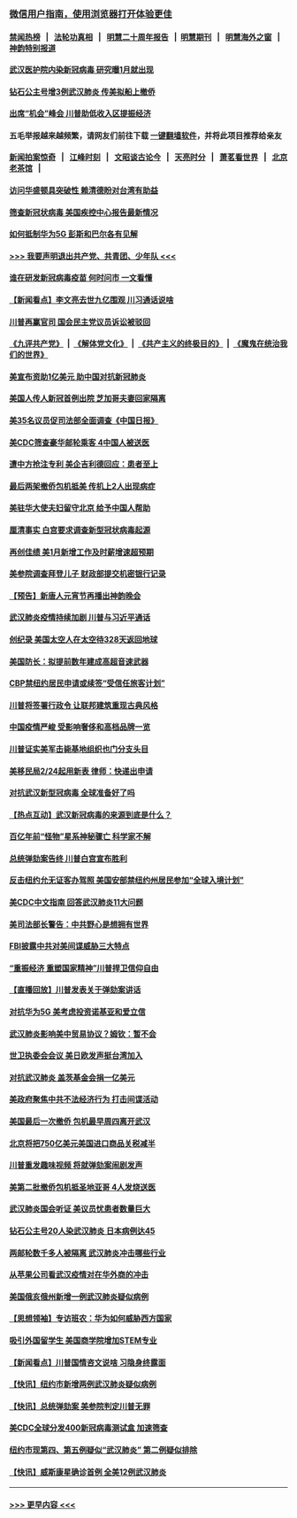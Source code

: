 ### [微信用户指南，使用浏览器打开体验更佳](https://github.com/gfw-breaker/banned-news1/blob/master/indexes/wechat-guide.md?t=0)
#### [禁闻热榜](热点新闻.md?t=0)  &nbsp;&nbsp;|&nbsp;&nbsp; [法轮功真相](https://github.com/gfw-breaker/truth/blob/master/README.md?t=0) &nbsp;&nbsp;|&nbsp;&nbsp; [明慧二十周年报告](https://github.com/gfw-breaker/mh-reports/blob/master/README.md?t=0) &nbsp;&nbsp;|&nbsp;&nbsp;[明慧期刊](https://github.com/gfw-breaker/mh-qikan) &nbsp;&nbsp;|&nbsp;&nbsp; [明慧海外之窗](https://github.com/gfw-breaker/mh-news/blob/master/README.md?t=0) &nbsp;&nbsp;|&nbsp;&nbsp; [神韵特别报道](https://github.com/gfw-breaker/mh-news/blob/master/shenyun.md?t=0)
#### [武汉医护院内染新冠病毒 研究曝1月就出现](../pages/nsc412/n11852928.md?t=02081422) 
#### [钻石公主号增3例武汉肺炎 传美拟船上撤侨](../pages/nsc412/n11853240.md?t=02081422) 
#### [出席“机会”峰会 川普助低收入区提振经济](../pages/nsc412/n11853232.md?t=02081422) 
#### 五毛举报越来越频繁，请网友们前往下载 [一键翻墙软件](https://github.com/gfw-breaker/ssr-accounts)，并将此项目推荐给亲友
#### [新闻拍案惊奇](https://github.com/gfw-breaker/banned-news1/blob/master/pages/link4.md) &nbsp;&nbsp;|&nbsp;&nbsp; [江峰时刻](https://github.com/gfw-breaker/banned-news1/blob/master/pages/link4.md) &nbsp;&nbsp;|&nbsp;&nbsp; [文昭谈古论今](https://github.com/gfw-breaker/banned-news1/blob/master/pages/link4.md) &nbsp;&nbsp;|&nbsp;&nbsp; [天亮时分](https://github.com/gfw-breaker/banned-news1/blob/master/pages/link4.md) &nbsp;&nbsp;|&nbsp;&nbsp; [萧茗看世界](https://github.com/gfw-breaker/banned-news1/blob/master/pages/link4.md) &nbsp;&nbsp;|&nbsp;&nbsp; [北京老茶馆](https://github.com/gfw-breaker/banned-news1/blob/master/pages/link4.md) &nbsp;&nbsp;|&nbsp;&nbsp; 
#### [访问华盛顿具突破性 赖清德盼对台湾有助益](../pages/nsc412/n11853129.md?t=02081422) 
#### [筛查新冠状病毒 美国疾控中心报告最新情况](../pages/nsc412/n11853070.md?t=02081422) 
#### [如何抵制华为5G 彭斯和巴尔各有见解](../pages/nsc412/n11852535.md?t=02081422) 
#### [>>> 我要声明退出共产党、共青团、少年队 <<<](https://github.com/begood0513/goodnews/blob/master/quit/letter.md) 
#### [谁在研发新冠病毒疫苗 何时问市 一文看懂](../pages/nsc412/n11852840.md?t=02081422) 
#### [【新闻看点】李文亮去世九亿围观 川习通话说啥](../pages/nsc412/n11852360.md?t=02081422) 
#### [川普再赢官司 国会民主党议员诉讼被驳回](../pages/nsc412/n11852287.md?t=02081422) 
#### [《九评共产党》](https://github.com/begood0513/9ping.md/blob/master/README.md) &nbsp;|&nbsp; [《解体党文化》](../../../../jtdwh.md/blob/master/README.md)  &nbsp;|&nbsp; [《共产主义的终极目的》](../../../../gczydzjmd.md/blob/master/README.md) &nbsp;|&nbsp; [《魔鬼在统治我们的世界》](../../../../mgztzwmdsj.md/blob/master/README.md) 
#### [美宣布资助1亿美元 助中国对抗新冠肺炎](../pages/nsc412/n11852531.md?t=02081422) 
#### [美国人传人新冠首例出院 芝加哥夫妻回家隔离](../pages/nsc412/n11852452.md?t=02081422) 
#### [美35名议员促司法部全面调查《中国日报》](../pages/nsc412/n11852435.md?t=02081422) 
#### [美CDC筛查豪华邮轮乘客 4中国人被送医](../pages/nsc412/n11852085.md?t=02081422) 
#### [遭中方抢注专利 美企吉利德回应：患者至上](../pages/nsc412/n11852037.md?t=02081422) 
#### [最后两架撤侨包机抵美 传机上2人出现病症](../pages/nsc412/n11852173.md?t=02081422) 
#### [美驻华大使夫妇留守北京 给予中国人帮助](../pages/nsc412/n11852165.md?t=02081422) 
#### [厘清事实 白宫要求调查新型冠状病毒起源](../pages/nsc412/n11852106.md?t=02081422) 
#### [再创佳绩 美1月新增工作及时薪增速超预期](../pages/nsc412/n11852174.md?t=02081422) 
#### [美参院调查拜登儿子 财政部提交机密银行记录](../pages/nsc412/n11851808.md?t=02081422) 
#### [【预告】新唐人元宵节再播出神韵晚会](../pages/nsc412/n11843192.md?t=02081422) 
#### [武汉肺炎疫情持续加剧 川普与习近平通话](../pages/nsc412/n11851613.md?t=02081422) 
#### [创纪录 美国太空人在太空待328天返回地球](../pages/nsc412/n11851266.md?t=02081422) 
#### [美国防长：拟提前数年建成高超音速武器](../pages/nsc412/n11850959.md?t=02081422) 
#### [CBP禁纽约居民申请或续签“受信任旅客计划”](../pages/nsc412/n11850857.md?t=02081422) 
#### [川普将签署行政令 让联邦建筑重现古典风格](../pages/nsc412/n11850654.md?t=02081422) 
#### [中国疫情严峻 受影响奢侈和高档品牌一览](../pages/nsc412/n11850319.md?t=02081422) 
#### [川普证实美军击毙基地组织也门分支头目](../pages/nsc412/n11850383.md?t=02081422) 
#### [美移民局2/24起用新表 律师：快递出申请](../pages/nsc412/n11848220.md?t=02081422) 
#### [对抗武汉新型冠病毒 全球准备好了吗](../pages/nsc412/n11850142.md?t=02081422) 
#### [【热点互动】武汉新冠病毒的来源到底是什么？](../pages/nsc412/n11849749.md?t=02081422) 
#### [百亿年前“怪物”星系神秘骤亡 科学家不解](../pages/nsc412/n11849863.md?t=02081422) 
#### [总统弹劾案告终 川普白宫宣布胜利](../pages/nsc412/n11849985.md?t=02081422) 
#### [反击纽约允无证客办驾照  美国安部禁纽约州居民参加“全球入境计划”](../pages/nsc412/n11849828.md?t=02081422) 
#### [美CDC中文指南 回答武汉肺炎11大问题](../pages/nsc412/n11849703.md?t=02081422) 
#### [美司法部长警告：中共野心是想拥有世界](../pages/nsc412/n11849769.md?t=02081422) 
#### [FBI披露中共对美间谍威胁三大特点](../pages/nsc412/n11849700.md?t=02081422) 
#### [“重振经济 重塑国家精神”川普捍卫信仰自由](../pages/nsc412/n11849641.md?t=02081422) 
#### [【直播回放】川普发表关于弹劾案讲话](../pages/nsc412/n11849472.md?t=02081422) 
#### [对抗华为5G 美考虑投资诺基亚和爱立信](../pages/nsc412/n11849510.md?t=02081422) 
#### [武汉肺炎影响美中贸易协议？姆钦：暂不会](../pages/nsc412/n11849497.md?t=02081422) 
#### [世卫执委会会议 美日欧发声挺台湾加入](../pages/nsc412/n11849433.md?t=02081422) 
#### [对抗武汉肺炎 盖茨基金会捐一亿美元](../pages/nsc412/n11848953.md?t=02081422) 
#### [美政府聚焦中共不法经济行为 打击间谍活动](../pages/nsc412/n11849322.md?t=02081422) 
#### [美国最后一次撤侨 包机最早周四离开武汉](../pages/nsc412/n11849395.md?t=02081422) 
#### [北京将把750亿美元美国进口商品关税减半](../pages/nsc412/n11848896.md?t=02081422) 
#### [川普重发趣味视频 将就弹劾案闹剧发声](../pages/nsc412/n11848715.md?t=02081422) 
#### [美第二批撤侨包机抵圣地亚哥 4人发烧送医](../pages/nsc412/n11847923.md?t=02081422) 
#### [武汉肺炎国会听证 美议员忧患者数量巨大](../pages/nsc412/n11844851.md?t=02081422) 
#### [钻石公主号20人染武汉肺炎 日本病例达45](../pages/nsc412/n11847823.md?t=02081422) 
#### [两邮轮数千多人被隔离 武汉肺炎冲击哪些行业](../pages/nsc412/n11847456.md?t=02081422) 
#### [从苹果公司看武汉疫情对在华外商的冲击](../pages/nsc412/n11847586.md?t=02081422) 
#### [美国俄亥俄州新增一例武汉肺炎疑似病例](../pages/nsc412/n11847714.md?t=02081422) 
#### [【思想领袖】专访班农：华为如何威胁西方国家](../pages/nsc412/n11847306.md?t=02081422) 
#### [吸引外国留学生 美国商学院增加STEM专业](../pages/nsc412/n11847417.md?t=02081422) 
#### [【新闻看点】川普国情咨文说啥 习隐身终露面](../pages/nsc412/n11847016.md?t=02081422) 
#### [【快讯】纽约市新增两例武汉肺炎疑似病例](../pages/nsc412/n11847250.md?t=02081422) 
#### [【快讯】总统弹劾案 美参院判定川普无罪](../pages/nsc412/n11847316.md?t=02081422) 
#### [美CDC全球分发400新冠病毒测试盒 加速筛查](../pages/nsc412/n11847260.md?t=02081422) 
#### [纽约市现第四、第五例疑似“武汉肺炎”   第二例疑似排除](../pages/nsc412/n11847332.md?t=02081422) 
#### [【快讯】威斯康星确诊首例 全美12例武汉肺炎](../pages/nsc412/n11847162.md?t=02081422) 

----
#### [ >>> 更早内容 <<< ](../indexes/nsc412-earlier.md)
